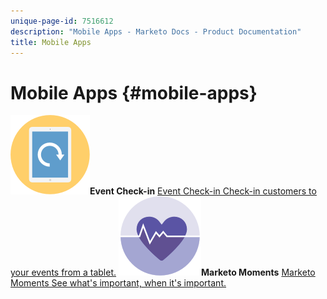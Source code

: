 ```yaml
---
unique-page-id: 7516612
description: "Mobile Apps - Marketo Docs - Product Documentation"
title: Mobile Apps
---
```


# Mobile Apps {#mobile-apps}

**![Event Check-in](assets/mobile-checkin-icon.png)Event Check-in** [Event Check-in Check-in customers to your events from a tablet.](https://docs.marketo.com/display/DOCS/Event+Check-in)     **![Marketo Moments](assets/moments-icon.png)Marketo Moments** [Marketo Moments See what's important, when it's important.](https://docs.marketo.com/display/DOCS/Marketo+Moments)
